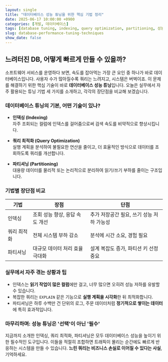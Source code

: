 ```yaml
---
layout: single
title: "데이터베이스 성능 튜닝을 위한 핵심 기법 정리"
date: 2025-06-17 10:00:00 +0900
categories: [개발, 데이터베이스]
tags: [database tuning, indexing, query optimization, partitioning, 성능 향상]
slug: database-performance-tuning-techniques
show_date: false
---
```


## 느려터진 DB, 어떻게 빠르게 만들 수 있을까?

소프트웨어 서비스를 운영하다 보면, 속도를 잡아먹는 가장 큰 요인 중 하나가 바로 데이터베이스입니다. 사용자 수가 많아질수록 쿼리는 느려지고, 시스템은 버벅이죠. 이 문제를 해결하기 위한 핵심 기술이 바로 **데이터베이스 성능 튜닝**입니다. 오늘은 실무에서 자주 활용되는 튜닝 기법 세 가지를 소개하고, 각각의 장단점을 비교해 보겠습니다.

### 데이터베이스 튜닝의 기본, 어떤 기술이 있나?

- **인덱싱 (Indexing)**  
  자주 조회되는 컬럼에 인덱스를 걸어줌으로써 검색 속도를 비약적으로 향상시킵니다.

- **쿼리 최적화 (Query Optimization)**  
  실행 계획을 분석하여 불필요한 연산을 줄이고, 더 효율적인 방식으로 데이터를 조회하도록 쿼리를 개선합니다.

- **파티셔닝 (Partitioning)**  
  대용량 데이터를 물리적 또는 논리적으로 분리하여 읽기/쓰기 부하를 줄이는 구조입니다.

### 기법별 장단점 비교

| 기법           | 장점                                 | 단점                                      |
|----------------|--------------------------------------|-------------------------------------------|
| 인덱싱         | 조회 성능 향상, 응답 속도 개선       | 추가 저장공간 필요, 쓰기 성능 저하 가능성 |
| 쿼리 최적화    | 전체 시스템 부하 감소                 | 분석에 시간 소요, 경험 필요               |
| 파티셔닝       | 대규모 데이터 처리 효율 극대화       | 설계 복잡도 증가, 파티션 키 선정 중요     |

### 실무에서 자주 겪는 상황과 팁

- 인덱스는 **읽기 작업이 많은 컬럼**에만 걸고, 너무 많으면 오히려 성능 저하를 유발할 수 있습니다.
- 복잡한 쿼리는 `EXPLAIN` 같은 기능으로 **실행 계획을 시각화**한 뒤 최적화합니다.
- 파티셔닝은 하루 수백만 건 단위의 로그, 주문 데이터처럼 **정기적으로 쌓이는 데이터**에 특히 효과적입니다.

### 마무리하며: 성능 튜닝은 '선택'이 아닌 '필수'

지금까지 소개한 인덱싱, 쿼리 최적화, 파티셔닝은 모두 데이터베이스 성능을 높이기 위한 필수적인 도구입니다. 이들을 적절히 조합하면 트래픽이 몰리는 순간에도 빠르게 반응하는 시스템을 만들 수 있습니다. **느린 쿼리는 비즈니스 손실로 이어질 수 있다는 사실**, 기억하세요.